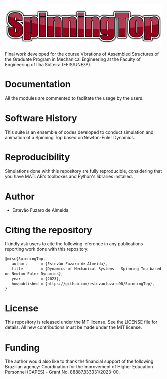 ![LogoST.png](LogoST.png)

Final work developed for the course Vibrations of Assembled Structures of the Graduate Program in Mechanical Engineering at the Faculty of Engineering of Ilha Solteira (FEIS/UNESP).

# Documentation
All the modules are commented to facilitate the usage by the users.

# Software History
This suite is an ensemble of codes developed to conduct simulation and animation of a Spinning Top based on Newton-Euler Dynamics.

# Reproducibility
Simulations done with this repository are fully reproducible, considering that you have MATLAB's toolboxes and Python's libraries installed.

# Author
- Estevão Fuzaro de Almeida

# Citing the repository
I kindly ask users to cite the following reference in any publications reporting work done with this repository:

```
@misc{SpinningTop,
   author.      = {Estevão Fuzaro de Almeida},
   title        = {Dynamics of Mechanical Systems - Spinning Top based on Newton-Euler Dynamics},
   year         = {2023},
   howpublished = {https://github.com/estevaofuzaro98/SpinningTop},
}
```

# License
This repository is released under the MIT license. See the LICENSE file for details. All new contributions must be made under the MIT license.

# Funding
The author would also like to thank the financial support of the following Brazilian agency: Coordination for the Improvement of Higher Education Personnel (CAPES) - Grant No. 88887.833331/2023-00.
